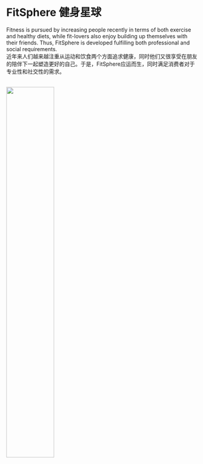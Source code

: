 # FitSphere 健身星球

Fitness is pursued by increasing people recently in terms of both exercise and healthy diets, while fit-lovers also enjoy building up themselves with their friends. Thus, FitSphere is developed fulfilling both professional and social requirements. <br/> 
近年来人们越来越注重从运动和饮食两个方面追求健康，同时他们又很享受在朋友的陪伴下一起塑造更好的自己。于是，FitSphere应运而生，同时满足消费者对于专业性和社交性的需求。<br/> <br/> 

<img src="fitsphere.gif" style="width: 50%;">

